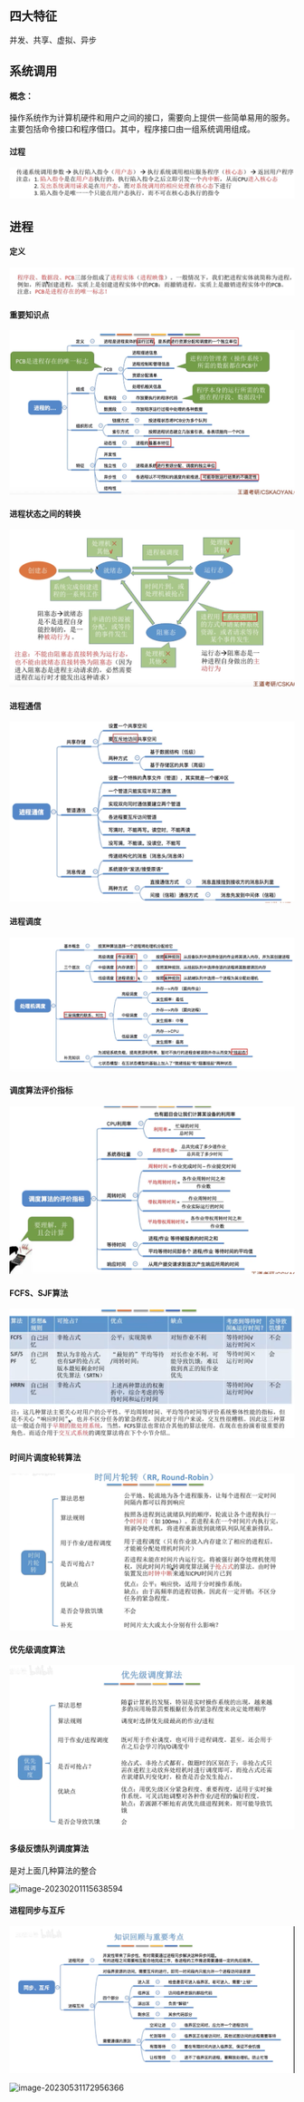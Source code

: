 ## 四大特征

并发、共享、虚拟、异步

## 系统调用

#### 概念：

操作系统作为计算机硬件和用户之间的接口，需要向上提供一些简单易用的服务。主要包括命令接口和程序借口。其中，程序接口由一组系统调用组成。

#### 过程

![image-20230129102430209](操作系统.assets/image-20230129102430209.png)

## 进程

#### 定义

![image-20230129110958138](操作系统.assets/image-20230129110958138.png) 

#### 重要知识点

![image-20230129111844001](操作系统.assets/image-20230129111844001.png)

#### 进程状态之间的转换

![image-20230129112825158](操作系统.assets/image-20230129112825158.png)

#### 进程通信

![image-20230129215835075](操作系统.assets/image-20230129215835075.png)

#### 进程调度

![image-20230130191212359](操作系统.assets/image-20230130191212359.png)

#### 调度算法评价指标

![image-20230130194636424](操作系统.assets/image-20230130194636424.png)

#### FCFS、SJF算法

![image-20230201095542833](操作系统.assets/image-20230201095542833.png)

#### 时间片调度轮转算法

![image-20230201112245343](操作系统.assets/image-20230201112245343.png)

#### 优先级调度算法

![image-20230201113642138](操作系统.assets/image-20230201113642138.png)

#### 多级反馈队列调度算法

是对上面几种算法的整合

![image-20230201115638594](C:\Users\盐值不高的咸鱼\AppData\Roaming\Typora\typora-user-images\image-20230201115638594.png)

#### 进程同步与互斥

![image-20230201122554871](操作系统.assets/image-20230201122554871.png)

![image-20230531172956366](操作系统.assets/image-20230531172956366.png)